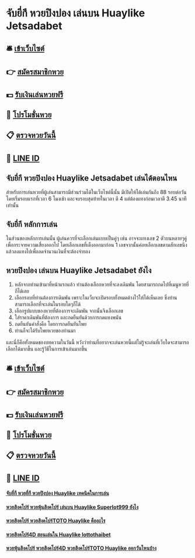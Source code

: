 # จับยี่กี หวยปิงปอง เล่นบน Huaylike Jetsadabet 

## 🛎 [เข้าเว็บไซต์](https://bit.ly/3qIf8F0)
## 👉 [สมัครสมาชิกหวย](https://bit.ly/3qIf8F0)
## 💵 [รับเงินเล่นหวยฟรี](https://bit.ly/3UenNfY)
## 👑 [โปรโมชั่นหวย](https://bit.ly/3UenNfY)
## 📋 [ตรวจหวยวันนี้](https://bit.ly/3UenNfY)
## 📱 [LINE ID](https://bit.ly/3UenNfY)

## จับยี่กี หวยปิงปอง Huaylike Jetsadabet เล่นได้ตอนไหน
สำหรับการเล่นหวยที่ผู้เล่นสามารถมีส่วนร่วมได้ในเว็บไซต์นี้นั้น มีเปิดให้ได้เล่นกันถึง 88 รอบต่อวัน โดยเริ่มรอบแรกที่เวลา 6 โมงเช้า และจบรอบสุดท้ายในเวลา ตี 4 แต่ต้องแทงก่อนเวลาตี 3.45 นาทีเท่านั้น 

## จับยี่กี หลักการเล่น
ในส่วนของหลักการเล่นนั้น ผู้เล่นควรที่จะเลือกเล่นแบบเป็นคู่ๆ เช่น อาจจะแทงเลข 2 ตัวบนหลายๆคู่ เพื่อกระจายความเสี่ยงออกไป โดยเลือกเลขที่เต็งออกมาก่อน 1 เลขจากนั้นค่อยเลือกเลขตามสักเลขนึง แล้วลงแทงไปเพื่อลดจำนวนเงินที่จะต้องจ่ายลง

## หวยปิงปอง เล่นบน Huaylike Jetsadabet ยังไง
1. หลักจากท่านเข้ามาที่หน้าแรกแล้ว ท่านต้องเลือกหวยที่จะลงเดิมพัน โดยสามารถกดไปที่เมนูหวยยี่กีได้เลย
2. เลือกรอบที่ท่านต้องการเดิมพัน เพราะในเว็บจะเปิดรอบทั้งหมดค้างไว้ให้ได้เห็นเลย ซึ่งท่านสามารถเลือกที่จะเล่นในรอบใดๆก็ได้
3. เลือกรูปแบบของหวยที่ต้องการจะเดิมพัน จากนั้นจึงเลือกเลข
4. ใส่ราคาเดิมพันที่ต้องการ และกดยืนยันด้วยการกดแทงพนัน
5. กดยืนยันคำสั่งคือ โดยการกดยืนยันโพย
6. ท่านก็จะได้รับโพยหวยของท่านมา

และนี่ก็คือทั้งหมดของบทความในวันนี้ หวังว่าท่านที่อยากจะเล่นหวยนี้แต่ไม่รู้จะเล่นที่เว็บใดจะสามารถเลือกได้มากขึ้น และรู้วิธีในการเข้าเล่นมากขึ้น

## 🛎 [เข้าเว็บไซต์](https://bit.ly/3qIf8F0)
## 👉 [สมัครสมาชิกหวย](https://bit.ly/3qIf8F0)
## 💵 [รับเงินเล่นหวยฟรี](https://bit.ly/3UenNfY)
## 👑 [โปรโมชั่นหวย](https://bit.ly/3UenNfY)
## 📋 [ตรวจหวยวันนี้](https://bit.ly/3UenNfY)
## 📱 [LINE ID](https://bit.ly/3UenNfY)

#### [จับยี่กี หวยยี่กี หวยปิงปอง Huaylike เทคนิคในการเล่น](https://atom.io/themes/จับยี่กี%20หวยยี่กี%20หวยปิงปอง%20Huaylike%20เทคนิคในการเล่น)
#### [หวยสิงคโปร์ หวยหุ้นสิงคโปร์ เล่นบน Huaylike Superlot999 ยังไง](https://atom.io/themes/หวยสิงคโปร์%20หวยหุ้นสิงคโปร์%20เล่นบน%20Huaylike%20Superlot999%20ยังไง)
#### [หวยสิงคโปร์ หวยสิงคโปร์TOTO Huaylike คืออะไร](https://atom.io/themes/หวยสิงคโปร์%20หวยสิงคโปร์TOTO%20Huaylike%20คืออะไร)
#### [หวยสิงคโปร์4D สอนเล่นใน Huaylike lottothaibet](https://atom.io/themes/หวยสิงคโปร์4D%20สอนเล่นใน%20Huaylike%20lottothaibet)
#### [หวยหุ้นสิงคโปร์ หวยสิงคโปร์4D หวยสิงคโปร์TOTO Huaylike ออกวันไหนบ้าง](https://atom.io/themes/หวยหุ้นสิงคโปร์%20หวยสิงคโปร์4D%20หวยสิงคโปร์TOTO%20Huaylike%20ออกวันไหนบ้าง)